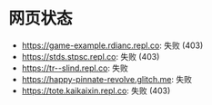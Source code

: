 # 网页状态
- https://game-example.rdianc.repl.co: 失败 (403)
- https://stds.stpsc.repl.co: 失败 (403)
- https://tr--slind.repl.co: 失败
- https://happy-pinnate-revolve.glitch.me: 失败
- https://tote.kaikaixin.repl.co: 失败 (403)
